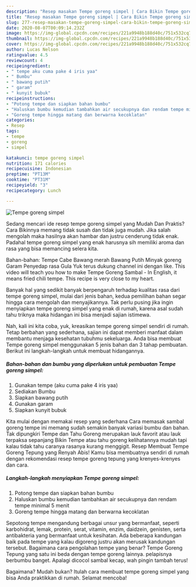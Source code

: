 ```yaml
---
description: "Resep masakan Tempe goreng simpel | Cara Bikin Tempe goreng simpel Yang Paling Enak"
title: "Resep masakan Tempe goreng simpel | Cara Bikin Tempe goreng simpel Yang Paling Enak"
slug: 277-resep-masakan-tempe-goreng-simpel-cara-bikin-tempe-goreng-simpel-yang-paling-enak
date: 2020-08-07T00:09:14.232Z
image: https://img-global.cpcdn.com/recipes/221a9948b188d40c/751x532cq70/tempe-goreng-simpel-foto-resep-utama.jpg
thumbnail: https://img-global.cpcdn.com/recipes/221a9948b188d40c/751x532cq70/tempe-goreng-simpel-foto-resep-utama.jpg
cover: https://img-global.cpcdn.com/recipes/221a9948b188d40c/751x532cq70/tempe-goreng-simpel-foto-resep-utama.jpg
author: Lucas Nelson
ratingvalue: 4.5
reviewcount: 4
recipeingredient:
- " tempe aku cuma pake 4 iris yaa"
- " Bumbu"
- " bawang putih"
- " garam"
- " kunyit bubuk"
recipeinstructions:
- "Potong tempe dan siapkan bahan bumbu"
- "Haluskan bumbu kemudian tambahkan air secukupnya dan rendam tempe minimal 5 menit"
- "Goreng tempe hingga matang dan berwarna kecoklatan"
categories:
- Resep
tags:
- tempe
- goreng
- simpel

katakunci: tempe goreng simpel 
nutrition: 171 calories
recipecuisine: Indonesian
preptime: "PT13M"
cooktime: "PT31M"
recipeyield: "3"
recipecategory: Lunch

---
```



![Tempe goreng simpel](https://img-global.cpcdn.com/recipes/221a9948b188d40c/751x532cq70/tempe-goreng-simpel-foto-resep-utama.jpg)

Sedang mencari ide resep tempe goreng simpel yang Mudah Dan Praktis? Cara Bikinnya memang tidak susah dan tidak juga mudah. Jika salah mengolah maka hasilnya akan hambar dan justru cenderung tidak enak. Padahal tempe goreng simpel yang enak harusnya sih memiliki aroma dan rasa yang bisa memancing selera kita.

Bahan-bahan: Tempe Cabe Bawang merah Bawang Putih Minyak goreng Garam Penyedap rasa Gula Yuk terus dukung channel ini dengan like. This video will teach you how to make Tempe Goreng Sambal - In English, it means fried chili tempe. This recipe is very close to my heart.

Banyak hal yang sedikit banyak berpengaruh terhadap kualitas rasa dari tempe goreng simpel, mulai dari jenis bahan, kedua pemilihan bahan segar hingga cara mengolah dan menyajikannya. Tak perlu pusing jika ingin menyiapkan tempe goreng simpel yang enak di rumah, karena asal sudah tahu triknya maka hidangan ini bisa menjadi sajian istimewa.


Nah, kali ini kita coba, yuk, kreasikan tempe goreng simpel sendiri di rumah. Tetap berbahan yang sederhana, sajian ini dapat memberi manfaat dalam membantu menjaga kesehatan tubuhmu sekeluarga. Anda bisa membuat Tempe goreng simpel menggunakan 5 jenis bahan dan 3 tahap pembuatan. Berikut ini langkah-langkah untuk membuat hidangannya.

<!--inarticleads1-->

##### Bahan-bahan dan bumbu yang diperlukan untuk pembuatan Tempe goreng simpel:

1. Gunakan  tempe (aku cuma pake 4 iris yaa)
1. Sediakan  Bumbu
1. Siapkan  bawang putih
1. Gunakan  garam
1. Siapkan  kunyit bubuk


Kita mulai dengan memakai resep yang sederhana Cara memasak sambal goreng tempe ini memang sudah semakin banyak variasi bumbu dan bahan. Tak dipungkiri Tempe dan Tahu Goreng merupakan lauk favorit atau lauk terpaksa sepanjang Bikin Tempe atau tahu goreng kelihatannya mudah tapi kalau tidak tahu caranya rasanya kurang menggigit. Resep Membuat Tempe Goreng Tepung yang Renyah Abis! Kamu bisa membuatnya sendiri di rumah dengan rekomendasi resep tempe goreng tepung yang krenyes-krenyes dan cara. 

<!--inarticleads2-->

##### Langkah-langkah menyiapkan Tempe goreng simpel:

1. Potong tempe dan siapkan bahan bumbu
1. Haluskan bumbu kemudian tambahkan air secukupnya dan rendam tempe minimal 5 menit
1. Goreng tempe hingga matang dan berwarna kecoklatan


Sepotong tempe mengandung berbagai unsur yang bermanfaat, seperti karbohidrat, lemak, protein, serat, vitamin, enzim, daidzein, genisten, serta antibakteria yang bermanfaat untuk kesihatan. Ada beberapa kandungan baik pada tempe yang kalau digoreng justru akan merusak kandungan tersebut. Bagaimana cara pengolahan tempe yang benar? Tempe Goreng Tepung yang satu ini beda dengan tempe goreng lainnya. pelapisnya berbumbu banget. Apalagi dicocol sambal kecap, wah pingin tambah terus! 

Bagaimana? Mudah bukan? Itulah cara membuat tempe goreng simpel yang bisa Anda praktikkan di rumah. Selamat mencoba!
